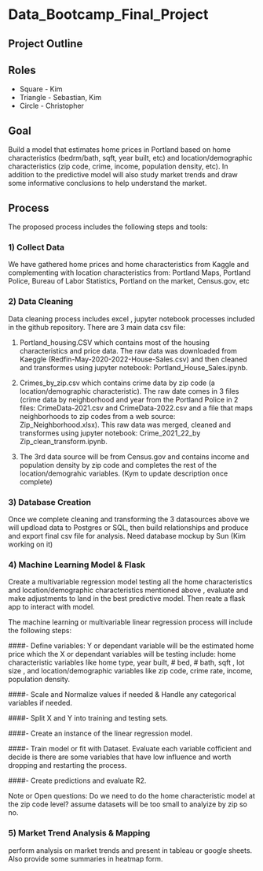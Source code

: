 # Data_Bootcamp_Final_Project

## Project Outline
## Roles 
* Square - Kim
* Triangle - Sebastian, Kim
* Circle - Christopher


## Goal
Build a model that estimates home prices in Portland based on home characteristics (bedrm/bath, sqft, year built, etc) and location/demographic characteristics (zip code, crime, income, population density, etc). In addition to the predictive model will also study market trends and draw some informative conclusions to help understand the market. 

## Process
The proposed process includes the following steps and tools:

### 1) Collect Data
We have gathered home prices and home characteristics from Kaggle and complementing with location characteristics from: Portland Maps, Portland Police, Bureau of Labor Statistics, Portland on the market, Census.gov, etc

### 2) Data Cleaning
Data cleaning process includes excel , jupyter notebook processes included in the github repository. There are 3 main data csv file:

1) Portland_housing.CSV which contains most of the housing characteristics and price data. The raw  data was downloaded from Kaeggle (Redfin-May-2020-2022-House-Sales.csv) and then cleaned and transformes using jupyter notebook: Portland_House_Sales.ipynb. 

2) Crimes_by_zip.csv which contains crime data by zip code (a location/demographic characteristic). The raw date comes in 3 files (crime data by neighborhood and year from the Portland Police in 2 files: CrimeData-2021.csv and CrimeData-2022.csv and a file that maps neighborhoods to zip codes from a web source: Zip_Neighborhood.xlsx). This raw data was merged,  cleaned and transformes using jupyter notebook: Crime_2021_22_by Zip_clean_transform.ipynb. 

3) The 3rd data source will be from Census.gov and contains income and population density by zip code and completes the rest of the location/demograhic variables. (Kym to update description once complete)

### 3) Database Creation  
Once we complete cleaning and transforming the 3 datasources above we will updload data to Postgres or SQL, then build relationships and produce and export final csv file for analysis. Need database mockup by Sun (Kim working on it)

### 4) Machine Learning Model & Flask
Create a multivariable regression model testing all the home characteristics and location/demographic characteristics mentioned above , evaluate and make adjustments to land in the best predictive model. Then reate a flask app to interact with model. 

The machine learning or multivariable linear regression process will include the following steps:

####- Define variables:
Y or dependant variable will be the estimated home price which the X or dependant variables will be testing include: home characteristic variables like home type, year built, # bed, # bath, sqft , lot size , and location/demographic variables like zip code, crime rate, income, population density.

####- Scale and Normalize values if needed & Handle any categorical variables if needed.

####- Split X and Y into training and testing sets.

####- Create an instance of the linear regression model.

####- Train model or fit with Dataset. Evaluate each variable cofficient and decide is there are some variables that have low influence and worth dropping and restarting the process. 

####- Create predictions and evaluate R2.

Note or Open questions: Do we need to do the home characteristic model at the zip code level? assume datasets will be too small to analyize by zip so no.

### 5) Market Trend Analysis & Mapping
perform analysis on market trends and present in tableau or google sheets. Also provide some summaries in heatmap form. 
